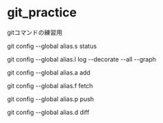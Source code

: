 # git_practice
gitコマンドの練習用

git config --global alias.s status

git config --global alias.l log --decorate --all --graph

git config --global alias.a add

git config --global alias.f fetch

git config --global alias.p push

git config --global alias.d diff
